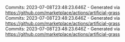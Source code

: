 Commits: 2023-07-08T23:48:23.646Z - Generated via https://github.com/marketplace/actions/artificial-grass
<br>
Commits: 2023-07-08T23:48:23.646Z - Generated via https://github.com/marketplace/actions/artificial-grass
<br>
Commits: 2023-07-08T23:48:23.646Z - Generated via https://github.com/marketplace/actions/artificial-grass
<br>
